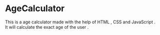 # AgeCalculator
This is a age calculator made with the help of HTML , CSS and JavaScript . It will calculate the exact age of the user . 
